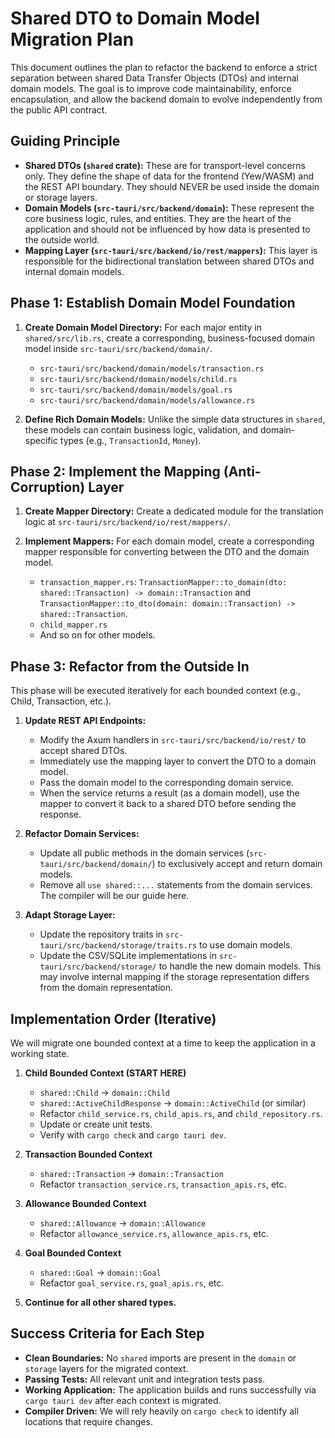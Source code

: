 # Shared DTO to Domain Model Migration Plan

This document outlines the plan to refactor the backend to enforce a strict separation between shared Data Transfer Objects (DTOs) and internal domain models. The goal is to improve code maintainability, enforce encapsulation, and allow the backend domain to evolve independently from the public API contract.

## Guiding Principle
- **Shared DTOs (`shared` crate):** These are for transport-level concerns only. They define the shape of data for the frontend (Yew/WASM) and the REST API boundary. They should NEVER be used inside the domain or storage layers.
- **Domain Models (`src-tauri/src/backend/domain`):** These represent the core business logic, rules, and entities. They are the heart of the application and should not be influenced by how data is presented to the outside world.
- **Mapping Layer (`src-tauri/src/backend/io/rest/mappers`):** This layer is responsible for the bidirectional translation between shared DTOs and internal domain models.

## Phase 1: Establish Domain Model Foundation

1.  **Create Domain Model Directory:** For each major entity in `shared/src/lib.rs`, create a corresponding, business-focused domain model inside `src-tauri/src/backend/domain/`.
    -   `src-tauri/src/backend/domain/models/transaction.rs`
    -   `src-tauri/src/backend/domain/models/child.rs`
    -   `src-tauri/src/backend/domain/models/goal.rs`
    -   `src-tauri/src/backend/domain/models/allowance.rs`

2.  **Define Rich Domain Models:** Unlike the simple data structures in `shared`, these models can contain business logic, validation, and domain-specific types (e.g., `TransactionId`, `Money`).

## Phase 2: Implement the Mapping (Anti-Corruption) Layer

1.  **Create Mapper Directory:** Create a dedicated module for the translation logic at `src-tauri/src/backend/io/rest/mappers/`.

2.  **Implement Mappers:** For each domain model, create a corresponding mapper responsible for converting between the DTO and the domain model.
    -   `transaction_mapper.rs`: `TransactionMapper::to_domain(dto: shared::Transaction) -> domain::Transaction` and `TransactionMapper::to_dto(domain: domain::Transaction) -> shared::Transaction`.
    -   `child_mapper.rs`
    -   And so on for other models.

## Phase 3: Refactor from the Outside In

This phase will be executed iteratively for each bounded context (e.g., Child, Transaction, etc.).

1.  **Update REST API Endpoints:**
    -   Modify the Axum handlers in `src-tauri/src/backend/io/rest/` to accept shared DTOs.
    -   Immediately use the mapping layer to convert the DTO to a domain model.
    -   Pass the domain model to the corresponding domain service.
    -   When the service returns a result (as a domain model), use the mapper to convert it back to a shared DTO before sending the response.

2.  **Refactor Domain Services:**
    -   Update all public methods in the domain services (`src-tauri/src/backend/domain/`) to exclusively accept and return domain models.
    -   Remove all `use shared::...` statements from the domain services. The compiler will be our guide here.

3.  **Adapt Storage Layer:**
    -   Update the repository traits in `src-tauri/src/backend/storage/traits.rs` to use domain models.
    -   Update the CSV/SQLite implementations in `src-tauri/src/backend/storage/` to handle the new domain models. This may involve internal mapping if the storage representation differs from the domain representation.

## Implementation Order (Iterative)

We will migrate one bounded context at a time to keep the application in a working state.

1.  **Child Bounded Context (START HERE)**
    -   `shared::Child` -> `domain::Child`
    -   `shared::ActiveChildResponse` -> `domain::ActiveChild` (or similar)
    -   Refactor `child_service.rs`, `child_apis.rs`, and `child_repository.rs`.
    -   Update or create unit tests.
    -   Verify with `cargo check` and `cargo tauri dev`.

2.  **Transaction Bounded Context**
    -   `shared::Transaction` -> `domain::Transaction`
    -   Refactor `transaction_service.rs`, `transaction_apis.rs`, etc.

3.  **Allowance Bounded Context**
    -   `shared::Allowance` -> `domain::Allowance`
    -   Refactor `allowance_service.rs`, `allowance_apis.rs`, etc.

4.  **Goal Bounded Context**
    -   `shared::Goal` -> `domain::Goal`
    -   Refactor `goal_service.rs`, `goal_apis.rs`, etc.

5.  **Continue for all other shared types.**

## Success Criteria for Each Step

-   **Clean Boundaries:** No `shared` imports are present in the `domain` or `storage` layers for the migrated context.
-   **Passing Tests:** All relevant unit and integration tests pass.
-   **Working Application:** The application builds and runs successfully via `cargo tauri dev` after each context is migrated.
-   **Compiler Driven:** We will rely heavily on `cargo check` to identify all locations that require changes. 